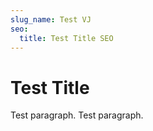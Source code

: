 ```yaml
---
slug_name: Test VJ
seo:
  title: Test Title SEO
---
```

<h1>Test Title</h1>

<p>Test paragraph. Test paragraph. </p>